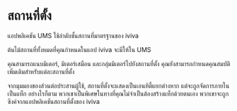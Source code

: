 # สถานที่ตั้ง

แอปพลิเคชัน UMS ใช้ลำดับชั้นสถานที่มาตรฐานของ iviva

ต้นไม้สถานที่ทั้งหมดที่คุณกำหนดในแอป iviva จะมีให้ใน UMS



คุณสามารถแนบมิเตอร์, มิเตอร์เสมือน และกลุ่มมิเตอร์ไปยังสถานที่ตั้ง คุณยังสามารถกำหนดคุณสมบัติเพิ่มเติมสำหรับแต่ละสถานที่ตั้ง

จากมุมมองของส่วนต่อประสานผู้ใช้, สถานที่ตั้งจะแสดงเป็นเอนทิตี้แยกต่างหาก แต่จะถูกจัดการภายในเป็นแท็ก อย่างไรก็ตาม พวกเขาเป็นพิเศษในทางที่คุณไม่จำเป็นต้องสร้างแท็กด้วยตนเอง พวกเขาจะถูกซิงค์จากแอปพลิเคชันสถานที่ตั้งของ iviva